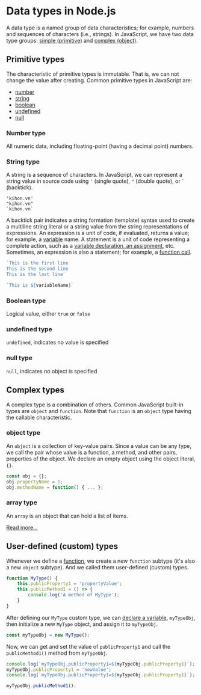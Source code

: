 # Data types in Node.js

A data type is a named group of data characteristics; for example, numbers and sequences of characters (i.e., strings).
In JavaScript, we have two data type groups: [simple (primitive)](#common-primitive-types)
and [complex (object)](#complex-types).

## Primitive types

The characteristic of primitive types is immutable. That is, we can not change the value after creating. Common
primitive types in JavaScript are:

- [number](#number-type)
- [string](#string-type)
- [boolean](#boolean-type)
- [undefined](#undefined-type)
- [null](#null-type)

### Number type

All numeric data, including floating-point (having a decimal point) numbers.

### String type

A string is a sequence of characters. In JavaScript, we can represent a string value in source code using `'` (single
quote), `"` (double quote), or <code>`</code> (backtick).

```
'kihon.vn'
"kihon.vn"
`kihon.vn`
```

A backtick pair indicates a string formation (template) syntax used to create a multiline string literal or a string value from the
string representations of expressions. An expression is a unit of code, if evaluated, returns a value; for example,
a [variable](variable.md) name. A statement is a unit of code representing a complete action, such as
a [variable declaration, an assignment](variable.md#declare-and-assign-variables), etc. Sometimes, an expression is also
a statement; for example, a [function call](function.md#call-a-function).

```js
`This is the first line
This is the second line
This is the last line`

`This is ${variableName}`
```

### Boolean type

Logical value, either `true` or `false`

### undefined type

`undefined`, indicates no value is specified

### null type

`null`, indicates no object is specified

## Complex types

A complex type is a combination of others. Common JavaScript built-in types are `object` and `function`. Note
that `function` is an `object` type having the callable characteristic.

### object type

An `object` is a collection of key-value pairs. Since a value can be any type, we call the pair whose value is a function, a method, and other pairs, properties of the object. We declare an empty object using the object literal, `{}`.

```js
const obj = {};
obj.propertyName = 1;
obj.methodName = function() { ... };
```

### array type

An `array` is an object that can hold a list of items. 

[Read more...](array.md)

## User-defined (custom) types

Whenever we define a [function](function.md), we create a new `function` subtype (it's also a new `object` subtype). And we
called them user-defined (custom) types.

```js
function MyType() {
    this.publicProperty1 = 'propertyValue';
    this.publicMethod1 = () => { 
        console.log('A method of MyType'); 
    }
}
```

After defining our `MyType` custom type, we can [declare a variable](variable.md#declare-and-assign-variables), `myTypeObj`, then initialize a new `MyType` object, and assign it to `myTypeObj`.

```js
const myTypeObj = new MyType();
```

Now, we can get and set the value of `publicProperty1` and call the `publicMethod1()` method from `myTypeObj`.

```js
console.log(`myTypeObj.publicProperty1=${myTypeObj.publicProperty1}`);
myTypeObj.publicProperty1 = 'newValue';
console.log(`myTypeObj.publicProperty1=${myTypeObj.publicProperty1}`);

myTypeObj.publicMethod1();
```